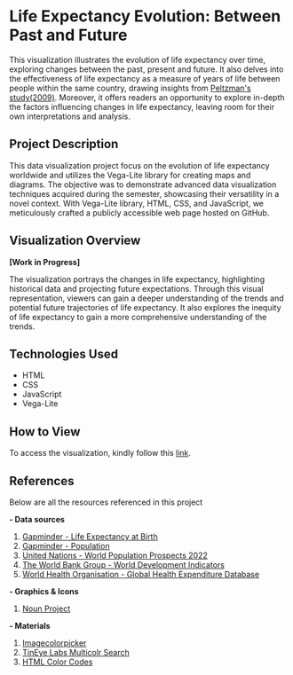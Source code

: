 # Life Expectancy Evolution: Between Past and Future

This visualization illustrates the evolution of life expectancy over time, exploring changes between the past, present and future. It also delves into the effectiveness of life expectancy as a measure of years of life between people within the same country, drawing insights from [Peltzman's study(2009)](https://www.aeaweb.org/articles?id=10.1257/jep.23.4.175). Moreover, it offers readers an opportunity to explore in-depth the factors influencing changes in life expectancy, leaving room for their own interpretations and analysis.

## Project Description

This data visualization project focus on the evolution of life expectancy worldwide and utilizes the Vega-Lite library for creating maps and diagrams. The objective was to demonstrate advanced data visualization techniques acquired during the semester, showcasing their versatility in a novel context. With Vega-Lite library, HTML, CSS, and JavaScript, we meticulously crafted a publicly accessible web page hosted on GitHub. 

## Visualization Overview

**[Work in Progress]**

The visualization portrays the changes in life expectancy, highlighting historical data and projecting future expectations. Through this visual representation, viewers can gain a deeper understanding of the trends and potential future trajectories of life expectancy. It also explores the inequity of life expectancy to gain a more comprehensive understanding of the trends.

## Technologies Used

- HTML
- CSS
- JavaScript
- Vega-Lite

## How to View

To access the visualization, kindly follow this [link](https://wendysun775.github.io/FIT3179-Data_visualisation_02/).

## References

Below are all the resources referenced in this project

**- Data sources**

1.	[Gapminder - Life Expectancy at Birth](https://www.gapminder.org/data/documentation/gd004/)
2.	[Gapminder - Population](https://www.gapminder.org/data/documentation/gd003/)
3.	[United Nations - World Population Prospects 2022](https://population.un.org/wpp/Download/Standard/MostUsed/)
4.	[The World Bank Group - World Development Indicators](https://datacatalog.worldbank.org/search/dataset/0037712/World-Development-Indicators)
5.	[World Health Organisation - Global Health Expenditure Database](https://apps.who.int/nha/database/Select/Indicators/en)

**- Graphics & Icons**

1.	[Noun Project](https://thenounproject.com/)
 
 **- Materials**
 
1.	[Imagecolorpicker](https://imagecolorpicker.com/)
2.	[TinEye Labs Multicolr Search](https://labs.tineye.com/color/) 
3.	[HTML Color Codes](https://htmlcolorcodes.com/)
   







